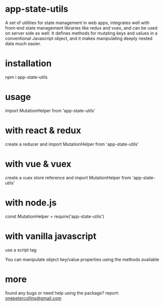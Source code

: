# app-state-utils
A set of utilities for state management in web apps, integrates well with front-end state management libraries like redux and vuex, and can be used on server side as well. It defines methods for mutating keys and values in a conventional Javascript object, and it makes manipulating deeply nested data much easier.

# installation
npm i app-state-utils

# usage
import MutationHelper from 'app-state-utils'

# with react & redux
create a reducer and import MutationHelper from 'app-state-utils'

# with vue & vuex
create a vuex store reference and import MutationHelper from 'app-state-utils'

# with node.js
const MutationHelper = require('app-state-utils')

# with vanilla javascript
use a script tag
<script src="unpkg.com/app-state-utils"></script>

You can manipulate object key/value properties using the methods available

# more
found any bugs or need help using the package?
report: onepetercollins@gmail.com
